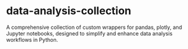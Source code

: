# data-analysis-collection
A comprehensive collection of custom wrappers for pandas, plotly, and Jupyter notebooks, designed to simplify and enhance data analysis workflows in Python. 
